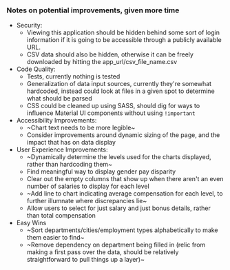 ### Notes on potential improvements, given more time

- Security:
  - Viewing this application should be hidden behind some sort of login
    information if it is going to be accessible through a publicly available
    URL.
  - CSV data should also be hidden, otherwise it can be freely downloaded by
    hitting the app_url/csv_file_name.csv
- Code Quality:
  - Tests, currently nothing is tested
  - Generalization of data input sources, currently they're somewhat hardcoded,
    instead could look at files in a given spot to determine what should be
    parsed
  - CSS could be cleaned up using SASS, should dig for ways to influence Material
    UI components without using `!important`
- Accessibility Improvements:
  - ~Chart text needs to be more legible~
  - Consider improvements around dynamic sizing of the page, and the impact that
    has on data display
- User Experience Improvements:
  - ~Dynamically determine the levels used for the charts displayed, rather than
    hardcoding them~
  - Find meaningful way to display gender pay disparity
  - Clear out the empty columns that show up when there aren't an even number of
    salaries to display for each level
  - ~Add line to chart indicating average compensation for each level, to further
    illumnate where discrepancies lie~
  - Allow users to select for just salary and just bonus details, rather than
    total compensation
- Easy Wins
  - ~Sort departments/cities/employment types alphabetically to make them easier
    to find~
  - ~Remove dependency on department being filled in (relic from making a first
    pass over the data, should be relatively straightforward to pull things up a
    layer)~
